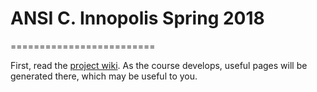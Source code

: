 # ANSI C. Innopolis Spring 2018
=========================

First, read the [project wiki](https://github.com/cubazis/inno_ansic_spring/wiki/Main).
As the course develops, useful pages will be generated there, which may be useful to you.
